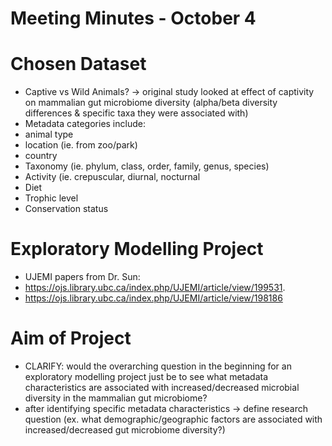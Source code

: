 # Meeting Minutes - October 4

# Chosen Dataset
* Captive vs Wild Animals? -> original study looked at effect of captivity on mammalian gut microbiome diversity (alpha/beta diversity differences & specific taxa they were associated with)
* Metadata categories include: 
* animal type
* location (ie. from zoo/park)
* country
* Taxonomy (ie. phylum, class, order, family, genus, species)
* Activity (ie. crepuscular, diurnal, nocturnal
* Diet
* Trophic level
* Conservation status

# Exploratory Modelling Project 
* UJEMI papers from Dr. Sun: ​​
* https://ojs.library.ubc.ca/index.php/UJEMI/article/view/199531.
* https://ojs.library.ubc.ca/index.php/UJEMI/article/view/198186

# Aim of Project
* CLARIFY: would the overarching question in the beginning for an exploratory modelling project just be to see what metadata characteristics are associated with increased/decreased microbial diversity in the mammalian gut microbiome? 
* after identifying specific metadata characteristics -> define research question (ex. what demographic/geographic factors are associated with increased/decreased gut microbiome diversity?)

